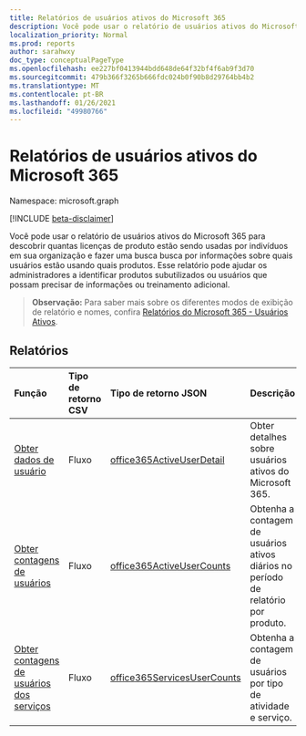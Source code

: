 ```yaml
---
title: Relatórios de usuários ativos do Microsoft 365
description: Você pode usar o relatório de usuários ativos do Microsoft 365 para descobrir quantas licenças de produto estão sendo usadas por indivíduos em sua organização e fazer uma busca busca por informações sobre quais usuários estão usando quais produtos. Esse relatório pode ajudar os administradores a identificar produtos subutilizados ou usuários que possam precisar de informações ou treinamento adicional.
localization_priority: Normal
ms.prod: reports
author: sarahwxy
doc_type: conceptualPageType
ms.openlocfilehash: ee227bf0413944bdd648de64f32bf4f6ab9f3d70
ms.sourcegitcommit: 479b366f3265b666fdc024b0f90b8d29764bb4b2
ms.translationtype: MT
ms.contentlocale: pt-BR
ms.lasthandoff: 01/26/2021
ms.locfileid: "49980766"
---
```

# <a name="microsoft-365-active-users-reports"></a>Relatórios de usuários ativos do Microsoft 365

Namespace: microsoft.graph

[!INCLUDE [beta-disclaimer](../../includes/beta-disclaimer.md)]

Você pode usar o relatório de usuários ativos do Microsoft 365 para descobrir quantas licenças de produto estão sendo usadas por indivíduos em sua organização e fazer uma busca busca por informações sobre quais usuários estão usando quais produtos. Esse relatório pode ajudar os administradores a identificar produtos subutilizados ou usuários que possam precisar de informações ou treinamento adicional.

> **Observação:** Para saber mais sobre os diferentes modos de exibição de relatório e nomes, confira [Relatórios do Microsoft 365 - Usuários Ativos](https://support.office.com/client/Active-Users-fc1cf1d0-cd84-43fd-adb7-a4c4dfa8112d). 

## <a name="reports"></a>Relatórios
| Função                                 | Tipo de retorno CSV | Tipo de retorno JSON                         | Descrição                              |
| :--------------------------------------- | :-------------- | :--------------------------------------- | ---------------------------------------- |
| [Obter dados de usuário](../api/reportroot-getoffice365activeuserdetail.md) | Fluxo          | [office365ActiveUserDetail](../resources/office365activeuserdetail.md) | Obter detalhes sobre usuários ativos do Microsoft 365. |
| [Obter contagens de usuários](../api/reportroot-getoffice365activeusercounts.md) | Fluxo          | [office365ActiveUserCounts](../resources/office365activeusercounts.md) | Obtenha a contagem de usuários ativos diários no período de relatório por produto. |
| [Obter contagens de usuários dos serviços](../api/reportroot-getoffice365servicesusercounts.md) | Fluxo          | [office365ServicesUserCounts](../resources/office365servicesusercounts.md) | Obtenha a contagem de usuários por tipo de atividade e serviço. |


